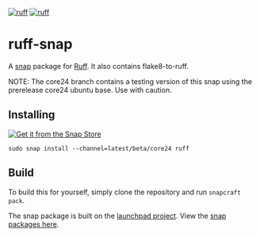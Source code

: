[![ruff](https://snapcraft.io/ruff/badge.svg)](https://snapcraft.io/ruff)
[![ruff](https://snapcraft.io/ruff/trending.svg?name=0)](https://snapcraft.io/ruff)


# ruff-snap

A [snap](https://snapcraft.io/about) package for [Ruff](https://github.com/charliermarsh/ruff). It also contains flake8-to-ruff.

NOTE: The core24 branch contains a testing version of this snap using the prerelease
core24 ubuntu base. Use with caution.

## Installing

[![Get it from the Snap Store](https://snapcraft.io/static/images/badges/en/snap-store-black.svg)](https://snapcraft.io/ruff)

    sudo snap install --channel=latest/beta/core24 ruff 

## Build

To build this for yourself, simply clone the repository and run `snapcraft pack`.

The snap package is built on the [launchpad project](https://launchpad.net/ruff-snap).
View the [snap packages here](https://launchpad.net/ruff-snap/+snaps).
